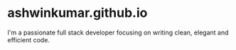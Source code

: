 # ashwinkumar.github.io
I'm a passionate full stack developer focusing on writing clean, elegant and efficient code. 
